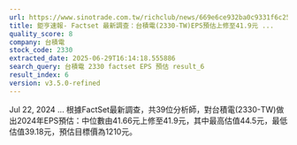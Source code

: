```yaml
---
url: https://www.sinotrade.com.tw/richclub/news/669e6ce932ba0c9331f6c25b
title: 鉅亨速報- Factset 最新調查：台積電(2330-TW)EPS預估上修至41.9元 ...
quality_score: 8
company: 台積電
stock_code: 2330
extracted_date: 2025-06-29T16:14:18.555886
search_query: 台積電 2330 factset EPS 預估 result_6
result_index: 6
version: v3.5.0-refined
---
```


Jul 22, 2024 ... 根據FactSet最新調查，共39位分析師，對台積電(2330-TW)做出2024年EPS預估：中位數由41.66元上修至41.9元，其中最高估值44.5元，最低估值39.18元，預估目標價為1210元。